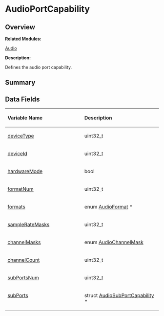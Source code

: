 # AudioPortCapability<a name="ZH-CN_TOPIC_0000001055078131"></a>

## **Overview**<a name="section1896667738093529"></a>

**Related Modules:**

[Audio](Audio.md)

**Description:**

Defines the audio port capability. 

## **Summary**<a name="section671729351093529"></a>

## Data Fields<a name="pub-attribs"></a>

<a name="table547692045093529"></a>
<table><thead align="left"><tr id="row1558672041093529"><th class="cellrowborder" valign="top" width="50%" id="mcps1.1.3.1.1"><p id="p1475832665093529"><a name="p1475832665093529"></a><a name="p1475832665093529"></a>Variable Name</p>
</th>
<th class="cellrowborder" valign="top" width="50%" id="mcps1.1.3.1.2"><p id="p103905021093529"><a name="p103905021093529"></a><a name="p103905021093529"></a>Description</p>
</th>
</tr>
</thead>
<tbody><tr id="row655718338093529"><td class="cellrowborder" valign="top" width="50%" headers="mcps1.1.3.1.1 "><p id="p1128380593093529"><a name="p1128380593093529"></a><a name="p1128380593093529"></a><a href="Audio.md#ga00860eb6de81efe5b1654b45617fb902">deviceType</a></p>
</td>
<td class="cellrowborder" valign="top" width="50%" headers="mcps1.1.3.1.2 "><p id="p49918355093529"><a name="p49918355093529"></a><a name="p49918355093529"></a>uint32_t&nbsp;</p>
</td>
</tr>
<tr id="row806391605093529"><td class="cellrowborder" valign="top" width="50%" headers="mcps1.1.3.1.1 "><p id="p724120231093529"><a name="p724120231093529"></a><a name="p724120231093529"></a><a href="Audio.md#ga0485197a750c63938602b339a3b9c77f">deviceId</a></p>
</td>
<td class="cellrowborder" valign="top" width="50%" headers="mcps1.1.3.1.2 "><p id="p1074931927093529"><a name="p1074931927093529"></a><a name="p1074931927093529"></a>uint32_t&nbsp;</p>
</td>
</tr>
<tr id="row512283429093529"><td class="cellrowborder" valign="top" width="50%" headers="mcps1.1.3.1.1 "><p id="p165019672093529"><a name="p165019672093529"></a><a name="p165019672093529"></a><a href="Audio.md#ga377ecdaf229087a7d17c220a65a7162f">hardwareMode</a></p>
</td>
<td class="cellrowborder" valign="top" width="50%" headers="mcps1.1.3.1.2 "><p id="p1701831593093529"><a name="p1701831593093529"></a><a name="p1701831593093529"></a>bool&nbsp;</p>
</td>
</tr>
<tr id="row1915027978093529"><td class="cellrowborder" valign="top" width="50%" headers="mcps1.1.3.1.1 "><p id="p862015866093529"><a name="p862015866093529"></a><a name="p862015866093529"></a><a href="Audio.md#gaca895984cf53ddd8769d33c8298b0c6d">formatNum</a></p>
</td>
<td class="cellrowborder" valign="top" width="50%" headers="mcps1.1.3.1.2 "><p id="p701848105093529"><a name="p701848105093529"></a><a name="p701848105093529"></a>uint32_t&nbsp;</p>
</td>
</tr>
<tr id="row135160024093529"><td class="cellrowborder" valign="top" width="50%" headers="mcps1.1.3.1.1 "><p id="p716229045093529"><a name="p716229045093529"></a><a name="p716229045093529"></a><a href="Audio.md#gad01bfa329a21628287ee21df5000e34d">formats</a></p>
</td>
<td class="cellrowborder" valign="top" width="50%" headers="mcps1.1.3.1.2 "><p id="p289887327093529"><a name="p289887327093529"></a><a name="p289887327093529"></a>enum <a href="Audio.md#ga98d5d077cca088ddf77314871474fe59">AudioFormat</a> *&nbsp;</p>
</td>
</tr>
<tr id="row107842491093529"><td class="cellrowborder" valign="top" width="50%" headers="mcps1.1.3.1.1 "><p id="p714573200093529"><a name="p714573200093529"></a><a name="p714573200093529"></a><a href="Audio.md#ga30c8a08e5d939c0e9844d6d9a165c681">sampleRateMasks</a></p>
</td>
<td class="cellrowborder" valign="top" width="50%" headers="mcps1.1.3.1.2 "><p id="p355510940093529"><a name="p355510940093529"></a><a name="p355510940093529"></a>uint32_t&nbsp;</p>
</td>
</tr>
<tr id="row744677577093529"><td class="cellrowborder" valign="top" width="50%" headers="mcps1.1.3.1.1 "><p id="p1472440651093529"><a name="p1472440651093529"></a><a name="p1472440651093529"></a><a href="Audio.md#ga357e90ee8116e04144f57e6f7d3d9efb">channelMasks</a></p>
</td>
<td class="cellrowborder" valign="top" width="50%" headers="mcps1.1.3.1.2 "><p id="p403444554093529"><a name="p403444554093529"></a><a name="p403444554093529"></a>enum <a href="Audio.md#ga137eb03027d5947ea294b32f5095b83c">AudioChannelMask</a>&nbsp;</p>
</td>
</tr>
<tr id="row2089742918093529"><td class="cellrowborder" valign="top" width="50%" headers="mcps1.1.3.1.1 "><p id="p236060804093529"><a name="p236060804093529"></a><a name="p236060804093529"></a><a href="Audio.md#ga48253c4fbc171f241bb0494524891bb1">channelCount</a></p>
</td>
<td class="cellrowborder" valign="top" width="50%" headers="mcps1.1.3.1.2 "><p id="p1420704643093529"><a name="p1420704643093529"></a><a name="p1420704643093529"></a>uint32_t&nbsp;</p>
</td>
</tr>
<tr id="row1634596460093529"><td class="cellrowborder" valign="top" width="50%" headers="mcps1.1.3.1.1 "><p id="p1044722028093529"><a name="p1044722028093529"></a><a name="p1044722028093529"></a><a href="Audio.md#gab784694fd6a60a3d5a3ae404cd6fe6fd">subPortsNum</a></p>
</td>
<td class="cellrowborder" valign="top" width="50%" headers="mcps1.1.3.1.2 "><p id="p1079182593093529"><a name="p1079182593093529"></a><a name="p1079182593093529"></a>uint32_t&nbsp;</p>
</td>
</tr>
<tr id="row1285135971093529"><td class="cellrowborder" valign="top" width="50%" headers="mcps1.1.3.1.1 "><p id="p397777963093529"><a name="p397777963093529"></a><a name="p397777963093529"></a><a href="Audio.md#gaccd18b70e7d121169f3df5e53fe055f9">subPorts</a></p>
</td>
<td class="cellrowborder" valign="top" width="50%" headers="mcps1.1.3.1.2 "><p id="p1915068456093529"><a name="p1915068456093529"></a><a name="p1915068456093529"></a>struct <a href="AudioSubPortCapability.md">AudioSubPortCapability</a> *&nbsp;</p>
</td>
</tr>
</tbody>
</table>

